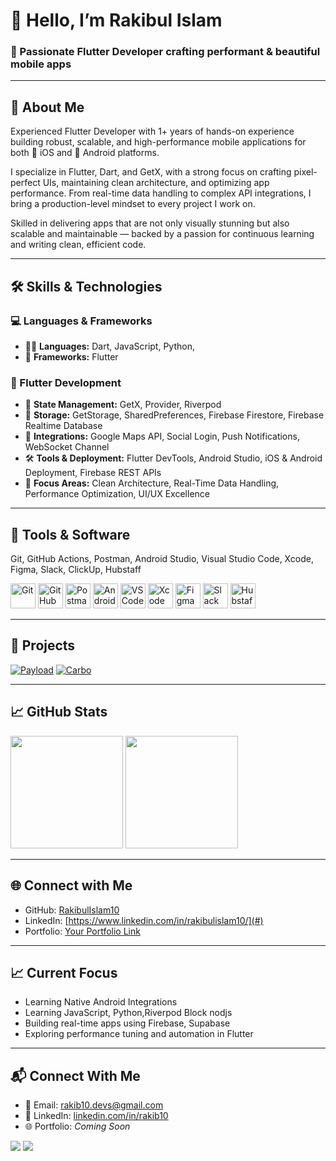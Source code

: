 <h1 align="left">👋 Hello, I’m Rakibul Islam</h1>
<h3 align="left">🚀 Passionate Flutter Developer crafting performant & beautiful mobile apps</h3>

---

## 🎯 About Me

Experienced Flutter Developer with 1+ years of hands-on experience building robust, scalable, and high-performance mobile applications for both 📱 iOS and 🤖 Android platforms.

I specialize in Flutter, Dart, and GetX, with a strong focus on crafting pixel-perfect UIs, maintaining clean architecture, and optimizing app performance. From real-time data handling to complex API integrations, I bring a production-level mindset to every project I work on.

Skilled in delivering apps that are not only visually stunning but also scalable and maintainable — backed by a passion for continuous learning and writing clean, efficient code.

---

## 🛠️ Skills & Technologies

### 💻 Languages & Frameworks
- 🧑‍💻 **Languages:** Dart, JavaScript, Python,
- 🧱 **Frameworks:** Flutter

### 📱 Flutter Development
- 🧠 **State Management:** GetX, Provider, Riverpod  
- 💾 **Storage:** GetStorage, SharedPreferences, Firebase Firestore, Firebase Realtime Database  
- 🔌 **Integrations:** Google Maps API, Social Login, Push Notifications, WebSocket Channel  
- 🛠 **Tools & Deployment:** Flutter DevTools, Android Studio, iOS & Android Deployment, Firebase REST APIs  
- 🎯 **Focus Areas:** Clean Architecture, Real-Time Data Handling, Performance Optimization, UI/UX Excellence

---

## 🧰 Tools & Software

Git, GitHub Actions, Postman, Android Studio, Visual Studio Code, Xcode, Figma, Slack, ClickUp, Hubstaff

<p align="left">
  <img src="https://cdn.jsdelivr.net/gh/devicons/devicon/icons/git/git-original.svg" width="40" alt="Git"/>
  <img src="https://img.icons8.com/ios-filled/50/ffffff/github.png" width="40" alt="GitHub"/>
  <img src="https://img.icons8.com/external-tal-revivo-shadow-tal-revivo/48/null/external-postman-is-the-only-complete-api-development-environment-logo-shadow-tal-revivo.png" width="40" alt="Postman"/>
  <img src="https://cdn.jsdelivr.net/gh/devicons/devicon/icons/androidstudio/androidstudio-original.svg" width="40" alt="Android Studio"/>
  <img src="https://cdn.jsdelivr.net/gh/devicons/devicon/icons/vscode/vscode-original.svg" width="40" alt="VS Code"/>
  <img src="https://cdn.jsdelivr.net/gh/devicons/devicon/icons/xcode/xcode-original.svg" width="40" alt="Xcode"/>
  <img src="https://cdn.jsdelivr.net/gh/devicons/devicon/icons/figma/figma-original.svg" width="40" alt="Figma"/>
  <img src="https://img.icons8.com/color/48/000000/slack-new.png" width="40" alt="Slack"/>
  <img src="https://img.icons8.com/fluency/48/clock.png" width="40" alt="Hubstaff"/>
</p>

---

## 🚀 Projects

[![Payload](https://previews.customer.envatousercontent.com/files/560418621/Thumbnail.png)](https://codecanyon.net/item/payload-airtime-data-bundles-gift-cards-and-vtu-full-solution/56026497?s_rank=10)
[![Carbo](https://previews.customer.envatousercontent.com/files/612441931/Thumbnail.png)](https://codecanyon.net/item/carbo-car-rental-booking-management-full-solution/57288398?s_rank=5)

---

## 📈 GitHub Stats

<div align="left">
  <img src="https://github-readme-stats.vercel.app/api?username=RakibulIslam10&show_icons=true&theme=tokyonight&count_private=true&token=YOUR_PERSONAL_TOKEN" height="180" />
  <img src="https://github-readme-stats.vercel.app/api/top-langs/?username=RakibulIslam10&layout=compact&theme=tokyonight&count_private=true&token=YOUR_PERSONAL_TOKEN" height="180" />
</div>

---

## 🌐 Connect with Me
- GitHub: [RakibulIslam10](https://github.com/RakibulIslam10)  
- LinkedIn: [https://www.linkedin.com/in/rakibulislam10/](#)  
- Portfolio: [Your Portfolio Link](#)  

---

## 📈 Current Focus
- Learning Native Android Integrations  
- Learning JavaScript, Python,Riverpod  Block nodjs
- Building real-time apps using Firebase, Supabase  
- Exploring performance tuning and automation in Flutter

---

## 📬 Connect With Me

- 📧 Email: [rakib10.devs@gmail.com](mailto:rakib10.devs@gmail.com)
- 💼 LinkedIn: [linkedin.com/in/rakib10](https://linkedin.com/in/rakib10)
- 🌐 Portfolio: *Coming Soon*

<p align="left">
  <a href="https://linkedin.com/" target="_blank"><img src="https://img.shields.io/badge/LinkedIn-0077B5?style=for-the-badge&logo=linkedin&logoColor=white"/></a>
  <a href="https://wa.me/01987845068" target="_blank"><img src="https://img.shields.io/badge/WhatsApp-25D366?style=for-the-badge&logo=whatsapp&logoColor=white"/></a>
</p>

